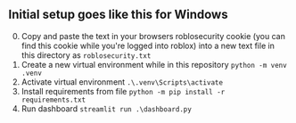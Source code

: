 ## Initial setup goes like this for Windows
0. Copy and paste the text in your browsers roblosecurity cookie (you can find this cookie while you're logged into roblox) into a new text file in this directory as `roblosecurity.txt`
1. Create a new virtual environment while in this repository `python -m venv .venv`
2. Activate virtual environment `.\.venv\Scripts\activate`
3. Install requirements from file `python -m pip install -r requirements.txt`
4. Run dashboard `streamlit run .\dashboard.py`